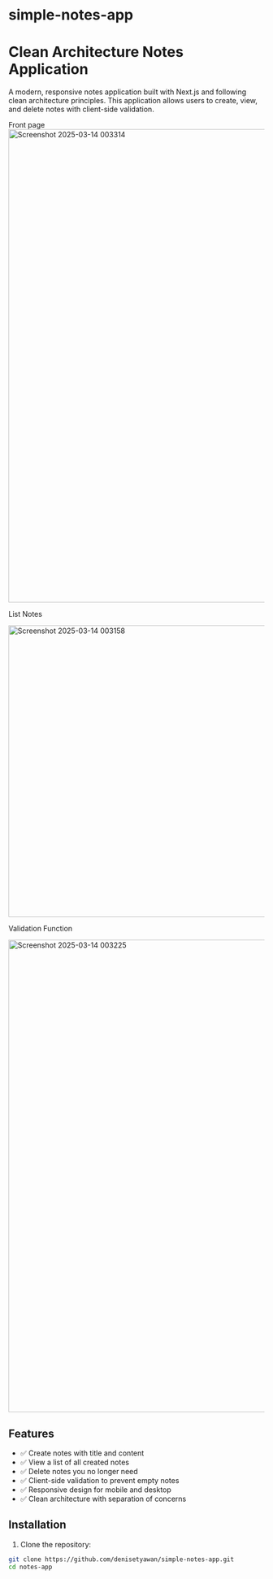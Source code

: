 # simple-notes-app
# Clean Architecture Notes Application

A modern, responsive notes application built with Next.js and following clean architecture principles. This application allows users to create, view, and delete notes with client-side validation.

Front page
<img width="932" alt="Screenshot 2025-03-14 003314" src="https://github.com/user-attachments/assets/6b585deb-4b7d-483c-ab61-56949d80a5dc" />


List Notes

<img width="574" alt="Screenshot 2025-03-14 003158" src="https://github.com/user-attachments/assets/b3555546-85ff-4e90-b76e-f875f3bed231" />

Validation Function

<img width="930" alt="Screenshot 2025-03-14 003225" src="https://github.com/user-attachments/assets/ab088514-26ce-4448-baf2-37f39bf6054a" />

## Features

- ✅ Create notes with title and content
- ✅ View a list of all created notes
- ✅ Delete notes you no longer need
- ✅ Client-side validation to prevent empty notes
- ✅ Responsive design for mobile and desktop
- ✅ Clean architecture with separation of concerns

## Installation

1. Clone the repository:

```bash
git clone https://github.com/denisetyawan/simple-notes-app.git
cd notes-app

